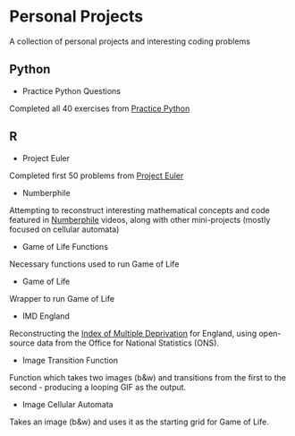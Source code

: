 # Personal Projects

A collection of personal projects and interesting coding problems

## Python

* Practice Python Questions

Completed all 40 exercises from [Practice Python](https://www.practicepython.org)

## R

* Project Euler

Completed first 50 problems from [Project Euler](https://projecteuler.net)

* Numberphile

Attempting to reconstruct interesting mathematical concepts and code featured in [Numberphile](https://www.youtube.com/c/numberphile) videos, along with other mini-projects (mostly focused on cellular automata)

* Game of Life Functions

Necessary functions used to run Game of Life

* Game of Life

Wrapper to run Game of Life

* IMD England

Reconstructing the [Index of Multiple Deprivation](https://en.wikipedia.org/wiki/Multiple_deprivation_index) for England, using open-source data from the Office for National Statistics (ONS).

* Image Transition Function

Function which takes two images (b\&w) and transitions from the first to the second - producing a looping GIF as the output.

* Image Cellular Automata

Takes an image (b\&w) and uses it as the starting grid for Game of Life.

